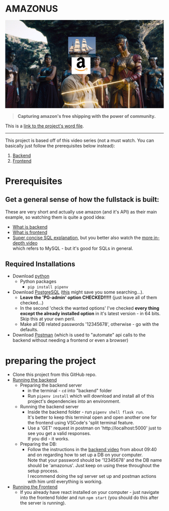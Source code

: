 # AMAZONUS
![Amazonus banner](resources/Amazonus.jpg "AmazonUs")
>**Capturing amazon's free shipping with the power of community.**

This is a [link to the project's word file](https://docs.google.com/document/d/1jmD3A_LeHQJUKwWg_DfLRRwrRqQm51C9XPU734alZHk/edit).

---
This project is based off of this video series (not a must watch. You can basically just follow the prerequisites below instead):
1. [Backend](https://www.youtube.com/watch?v=RcQwcyyCOmM)
2. [Frontend](https://www.youtube.com/watch?v=EAcD5ueqvHQ)



# Prerequisites

## Get a general sense of how the fullstack is built:
These are very short and actually use amazon (and it's API) as their main example, so watching them is quite a good idea:
+ [What is backend](https://www.youtube.com/watch?v=WG5ikvJ2TKA)
+ [What is frontend](https://www.youtube.com/watch?v=XBu54nfzxAQ)
+ [Super concise SQL explanation](https://www.youtube.com/watch?v=zsjvFFKOm3c), but you better also watch the [more in-depth video](https://www.youtube.com/watch?v=Cz3WcZLRaWc)<br/> which refers to MySQL - but it's good for SQLs in general.

## Required Installations
+ Download [python](https://www.python.org/downloads/)
  + Python packages
    + `pip install pipenv`
+ Download [PostgreSQL](https://www.postgresql.org/download/) ([this](https://www.enterprisedb.com/downloads/postgres-postgresql-downloads) might save you some searching...).
  + **Leave the 'PG-admin' option CHECKED!!!!!** (just leave all of them checked...)
  + In the second 'check the wanted options' I've checked **every thing except the already installed option** in it's latest version - in 64 bits.  Skip this at your own peril.
  + Make all DB related passwords '12345678', otherwise - go with the defaults.
+ Download [Postman](https://www.postman.com/downloads/) (which is used to "automate" api calls to the backend without needing a frontend or even a browser)

# preparing the project
+ Clone this project from this GitHub repo.
+ <u>Running the backend</u>
  + Preparing the backend server
    + in the terminal - `cd` into "backend" folder
    + Run `pipenv install` which will download and install all of this project's dependencies into an environment.
  + Running the backend server
    + Inside the backend folder - run `pipenv shell flask run`.<br/>
      It's better to keep this terminal open and open another one for the frontend using VSCode's 'split terminal feature.
    + Use a 'GET' request in postman on 'http://localhost:5000' just to see you get a valid responses.<br/>
      If you did - it works.<br/>
  + Preparing the DB:
    + Follow the instructions in the [backend video](https://www.youtube.com/watch?v=RcQwcyyCOmM) from about 09:40 and on regarding how to set up a DB on your computer.<br/>
    Note that your password should be '12345678' and the DB name should be 'amazonus'.
    Just keep on using these throughout the setup process.<br/>
    I recommend doing the sql server set up and postman actions with him until everything is working.
+ <u>Running the Frontend</u>
  + If you already have react installed on your computer - just navigate into the frontend folder and run `npm start` (you should do this after the server is running).